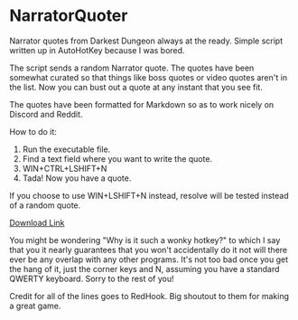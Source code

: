 # NarratorQuoter
Narrator quotes from Darkest Dungeon always at the ready. Simple script written up in AutoHotKey because I was bored.

The script sends a random Narrator quote. The quotes have been somewhat curated so that things like boss quotes or video quotes aren't in the list. Now you can bust out a quote at any instant that you see fit.

The quotes have been formatted for Markdown so as to work nicely on Discord and Reddit. 

How to do it:
1. Run the executable file.
2. Find a text field where you want to write the quote.
3. WIN+CTRL+LSHIFT+N
4. Tada! Now you have a quote.

If you choose to use WIN+LSHIFT+N instead, resolve will be tested instead of a random quote.

[Download Link](https://github.com/Juicysteak117/NarratorQuoter/releases/download/v2.0/NarratorQuoter.exe)

You might be wondering "Why is it such a wonky hotkey?" to which I say that you it nearly guarantees that you won't accidentally do it not will there ever be any overlap with any other programs. It's not too bad once you get the hang of it, just the corner keys and N, assuming you have a standard QWERTY keyboard. Sorry to the rest of you!


Credit for all of the lines goes to RedHook. Big shoutout to them for making a great game. 
